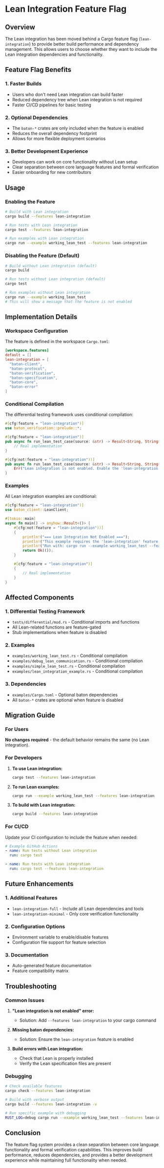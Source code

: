 # Lean Integration Feature Flag

## Overview

The Lean integration has been moved behind a Cargo feature flag (`lean-integration`) to provide better build performance and dependency management. This allows users to choose whether they want to include the Lean integration dependencies and functionality.

## Feature Flag Benefits

### 1. **Faster Builds**

- Users who don't need Lean integration can build faster
- Reduced dependency tree when Lean integration is not required
- Faster CI/CD pipelines for basic testing

### 2. **Optional Dependencies**

- The `baton-*` crates are only included when the feature is enabled
- Reduces the overall dependency footprint
- Allows for more flexible deployment scenarios

### 3. **Better Development Experience**

- Developers can work on core functionality without Lean setup
- Clear separation between core language features and formal verification
- Easier onboarding for new contributors

## Usage

### Enabling the Feature

```bash
# Build with Lean integration
cargo build --features lean-integration

# Run tests with Lean integration
cargo test --features lean-integration

# Run examples with Lean integration
cargo run --example working_lean_test --features lean-integration
```

### Disabling the Feature (Default)

```bash
# Build without Lean integration (default)
cargo build

# Run tests without Lean integration (default)
cargo test

# Run examples without Lean integration
cargo run --example working_lean_test
# This will show a message that the feature is not enabled
```

## Implementation Details

### Workspace Configuration

The feature is defined in the workspace `Cargo.toml`:

```toml
[workspace.features]
default = []
lean-integration = [
  "baton-client",
  "baton-protocol",
  "baton-verification",
  "baton-specification",
  "baton-core",
  "baton-error"
]
```

### Conditional Compilation

The differential testing framework uses conditional compilation:

```rust
#[cfg(feature = "lean-integration")]
use baton_verification::prelude::*;

#[cfg(feature = "lean-integration")]
pub async fn run_lean_test_case(source: &str) -> Result<String, String> {
    // Real implementation
}

#[cfg(not(feature = "lean-integration"))]
pub async fn run_lean_test_case(source: &str) -> Result<String, String> {
    Err("Lean integration is not enabled. Enable the 'lean-integration' feature to use this functionality.".to_string())
}
```

### Examples

All Lean integration examples are conditional:

```rust
#[cfg(feature = "lean-integration")]
use baton_client::LeanClient;

#[tokio::main]
async fn main() -> anyhow::Result<()> {
    #[cfg(not(feature = "lean-integration"))]
    {
        println!("=== Lean Integration Not Enabled ===");
        println!("This example requires the 'lean-integration' feature to be enabled.");
        println!("Run with: cargo run --example working_lean_test --features lean-integration");
        return Ok(());
    }

    #[cfg(feature = "lean-integration")]
    {
        // Real implementation
    }
}
```

## Affected Components

### 1. **Differential Testing Framework**

- `tests/differential/mod.rs` - Conditional imports and functions
- All Lean-related functions are feature-gated
- Stub implementations when feature is disabled

### 2. **Examples**

- `examples/working_lean_test.rs` - Conditional compilation
- `examples/debug_lean_communication.rs` - Conditional compilation
- `examples/simple_lean_test.rs` - Conditional compilation
- `examples/lean_integration_example.rs` - Conditional compilation

### 3. **Dependencies**

- `examples/Cargo.toml` - Optional baton dependencies
- All `baton-*` crates are optional when feature is disabled

## Migration Guide

### For Users

**No changes required** - the default behavior remains the same (no Lean integration).

### For Developers

1. **To use Lean integration:**

   ```bash
   cargo test --features lean-integration
   ```

2. **To run Lean examples:**

   ```bash
   cargo run --example working_lean_test --features lean-integration
   ```

3. **To build with Lean integration:**
   ```bash
   cargo build --features lean-integration
   ```

### For CI/CD

Update your CI configuration to include the feature when needed:

```yaml
# Example GitHub Actions
- name: Run tests without Lean integration
  run: cargo test

- name: Run tests with Lean integration
  run: cargo test --features lean-integration
```

## Future Enhancements

### 1. **Additional Features**

- `lean-integration-full` - Include all Lean dependencies and tools
- `lean-integration-minimal` - Only core verification functionality

### 2. **Configuration Options**

- Environment variable to enable/disable features
- Configuration file support for feature selection

### 3. **Documentation**

- Auto-generated feature documentation
- Feature compatibility matrix

## Troubleshooting

### Common Issues

1. **"Lean integration is not enabled" error:**

   - Solution: Add `--features lean-integration` to your cargo command

2. **Missing baton dependencies:**

   - Solution: Ensure the `lean-integration` feature is enabled

3. **Build errors with Lean integration:**
   - Check that Lean is properly installed
   - Verify the Lean specification files are present

### Debugging

```bash
# Check available features
cargo check --features lean-integration

# Build with verbose output
cargo build --features lean-integration -v

# Run specific example with debugging
RUST_LOG=debug cargo run --example working_lean_test --features lean-integration
```

## Conclusion

The feature flag system provides a clean separation between core language functionality and formal verification capabilities. This improves build performance, reduces dependencies, and provides a better development experience while maintaining full functionality when needed.
